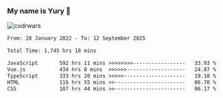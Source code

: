 ### My name is Yury 👋 
![codrwars](https://www.codewars.com/users/litury/badges/micro) 


<!--START_SECTION:waka-->

```txt
From: 28 January 2022 - To: 12 September 2025

Total Time: 1,745 hrs 18 mins

JavaScript       592 hrs 11 mins >>>>>>>>-----------------   33.93 %
Vue.js           434 hrs 8 mins  >>>>>>-------------------   24.87 %
TypeScript       333 hrs 20 mins >>>>>--------------------   19.10 %
HTML             116 hrs 55 mins >>-----------------------   06.70 %
CSS              107 hrs 44 mins >>-----------------------   06.17 %
```

<!--END_SECTION:waka-->

